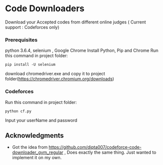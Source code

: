 # Code Downloaders

Download your Accepted codes from different online judges ( Current support : Codeforces only)

### Prerequisites

python 3.6.4, selenium , Google Chrome
Install Python, Pip and Chrome
Run this command in project folder:
```
pip install -U selenium
```
download chromedriver.exe and copy it to project folder(https://chromedriver.chromium.org/downloads)

### Codeforces
Run this command in project folder:
```
python cf.py
```
Input your userName and password

## Acknowledgments

* Got the idea from https://github.com/dipta007/codeforce-code-downloader_gym_regular , Does exactly the same thing. Just wanted to implement it on my own.
